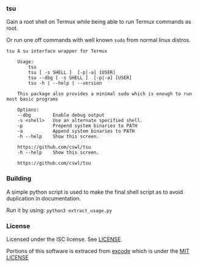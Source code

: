 ### tsu

Gain a root shell on Termux while being able to run Termux commands as root.  

Or run one off commands with well known `sudo` from normal linux distros.

```shell,tsu
tsu A su interface wrapper for Termux

    Usage:
        tsu
        tsu [ -s SHELL ]  [-p|-a] [USER]
        tsu --dbg [ -s SHELL ]  [-p|-a] [USER]
        tsu -h | --help | --version

    This package also provides a minimal sudo which is enough to run most basic programs

    Options:
    --dbg        Enable debug output
    -s <shell>   Use an alternate specified shell.
    -p           Prepend system binaries to PATH
    -a           Append system binaries to PATH
    -h --help    Show this screen.

    https://github.com/cswl/tsu 
    -h --help    Show this screen.

    https://github.com/cswl/tsu 
```

### Building
A simple python script is used to make the final shell script as to avoid duplication in documentation.

Run it by using:
`python3 extract_usage.py`

### License

Licensed under the ISC license. See [LICENSE](https://github.com/cswl/tsu/blob/v8/LICENSE.md).

Portions of this software is extraced from [excode](https://github.com/nschloe/excode) which is under the [MIT LICENSE](https://github.com/cswl/tsu/blob/v8/LICENSE_MIT)
